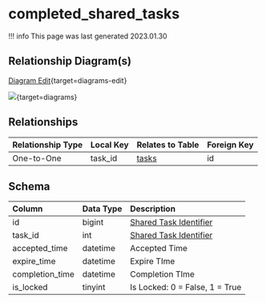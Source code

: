 # completed_shared_tasks

!!! info
	This page was last generated 2023.01.30

## Relationship Diagram(s)

[Diagram Edit](https://mermaid.live/edit#eyJjb2RlIjoiZXJEaWFncmFtXG4gICAgY29tcGxldGVkX3NoYXJlZF90YXNrcyB7XG4gICAgICAgIGludCB0YXNrX2lkXG4gICAgfVxuICAgIHRhc2tzIHtcbiAgICAgICAgaW50dW5zaWduZWQgaWRcbiAgICAgICAgdGlueWludCB0eXBlXG4gICAgICAgIGludHVuc2lnbmVkIGR6X3RlbXBsYXRlX2lkXG4gICAgfVxuICAgIGNvbXBsZXRlZF9zaGFyZWRfdGFza3MgfHwtLW97IHRhc2tzIDogXCJPbmUtdG8tT25lXCJcblxuIiwibWVybWFpZCI6eyJ0aGVtZSI6ImRlZmF1bHQifSwidXBkYXRlRWRpdG9yIjp0cnVlLCJhdXRvU3luYyI6dHJ1ZSwidXBkYXRlRGlhZ3JhbSI6dHJ1ZX0=){target=diagrams-edit}

[![](https://mermaid.ink/img/eyJjb2RlIjoiZXJEaWFncmFtXG4gICAgY29tcGxldGVkX3NoYXJlZF90YXNrcyB7XG4gICAgICAgIGludCB0YXNrX2lkXG4gICAgfVxuICAgIHRhc2tzIHtcbiAgICAgICAgaW50dW5zaWduZWQgaWRcbiAgICAgICAgdGlueWludCB0eXBlXG4gICAgICAgIGludHVuc2lnbmVkIGR6X3RlbXBsYXRlX2lkXG4gICAgfVxuICAgIGNvbXBsZXRlZF9zaGFyZWRfdGFza3MgfHwtLW97IHRhc2tzIDogXCJPbmUtdG8tT25lXCJcblxuIiwibWVybWFpZCI6eyJ0aGVtZSI6ImRlZmF1bHQifSwidXBkYXRlRWRpdG9yIjp0cnVlLCJhdXRvU3luYyI6dHJ1ZSwidXBkYXRlRGlhZ3JhbSI6dHJ1ZX0=)](https://mermaid.ink/img/eyJjb2RlIjoiZXJEaWFncmFtXG4gICAgY29tcGxldGVkX3NoYXJlZF90YXNrcyB7XG4gICAgICAgIGludCB0YXNrX2lkXG4gICAgfVxuICAgIHRhc2tzIHtcbiAgICAgICAgaW50dW5zaWduZWQgaWRcbiAgICAgICAgdGlueWludCB0eXBlXG4gICAgICAgIGludHVuc2lnbmVkIGR6X3RlbXBsYXRlX2lkXG4gICAgfVxuICAgIGNvbXBsZXRlZF9zaGFyZWRfdGFza3MgfHwtLW97IHRhc2tzIDogXCJPbmUtdG8tT25lXCJcblxuIiwibWVybWFpZCI6eyJ0aGVtZSI6ImRlZmF1bHQifSwidXBkYXRlRWRpdG9yIjp0cnVlLCJhdXRvU3luYyI6dHJ1ZSwidXBkYXRlRGlhZ3JhbSI6dHJ1ZX0=){target=diagrams}


## Relationships

| Relationship Type | Local Key | Relates to Table | Foreign Key |
| :--- | :--- | :--- | :--- |
| One-to-One | task_id | [tasks](../../schema/tasks/tasks.md) | id |


## Schema

| Column | Data Type | Description |
| :--- | :--- | :--- |
| id | bigint | [Shared Task Identifier](shared_tasks.md) |
| task_id | int | [Shared Task Identifier](shared_tasks.md) |
| accepted_time | datetime | Accepted Time |
| expire_time | datetime | Expire TIme |
| completion_time | datetime | Completion TIme |
| is_locked | tinyint | Is Locked: 0 = False, 1 = True |

